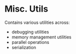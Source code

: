 # Misc. Utils

Contains various utilities across:

- debugging utilities
- memory management utilities
- parallel operations
- serialization